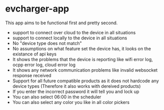 # evcharger-app

This app aims to be functional first and pretty second.

* support to connect over cloud to the device in all situations
* support to connect locally to the device in all situations
* No "device type does not match"
* No assumptions on what feature set the device has, it looks on the existance of api keys
* It shows the problems that the device is reporting like wifi error log, ocpp error log, cloud error log
* It shows any network communication problems like invalid websocket response received
* Support for all future compatible products as it does not hardcode any device types (Therefore it also works with dereived products)
* If you enter the incorrect password it will tell you and lock up
* You can also select 06:00 in the scheduler
* You can also select any color you like in all color pickers
